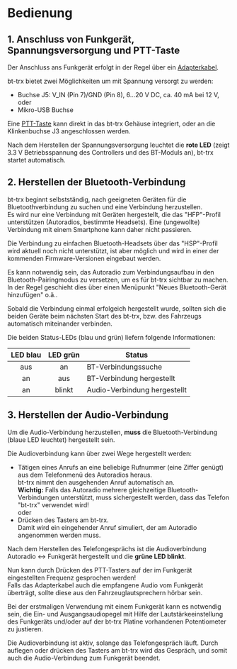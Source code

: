 # Bedienung

## 1. Anschluss von Funkgerät, Spannungsversorgung und PTT-Taste

Der Anschluss ans Funkgerät erfolgt in der Regel über ein
[Adapterkabel](../Zusammenbau/Anschlusskabel).

bt-trx bietet zwei Möglichkeiten um mit Spannung versorgt zu werden:

- Buchse J5: V_IN (Pin 7)/GND (Pin 8), 6...20 V DC, ca. 40 mA bei 12 V, oder
- Mikro-USB Buchse

Eine [PTT-Taste](../Zusammenbau/PTT-Taste) kann direkt in das bt-trx Gehäuse integriert, oder an die
Klinkenbuchse J3 angeschlossen werden.

Nach dem Herstellen der Spannungsversorgung leuchtet die **rote LED** (zeigt 
3.3 V Betriebsspannung des Controllers und des BT-Moduls an), bt-trx startet automatisch.

## 2. Herstellen der Bluetooth-Verbindung

bt-trx beginnt selbstständig, nach geeigneten Geräten für die
Bluetoothverbindung zu suchen und eine Verbindung herzustellen.  
Es wird nur eine Verbindung mit Geräten hergestellt, die das
"HFP"-Profil unterstützen (Autoradios, bestimmte Headsets). Eine (ungewollte) 
Verbindung mit einem Smartphone kann daher nicht passieren.

Die Verbindung zu einfachen Bluetooth-Headsets über das "HSP"-Profil wird aktuell
noch nicht unterstützt, ist aber möglich und wird in einer der kommenden Firmware-Versionen
eingebaut werden.

Es kann notwendig sein, das Autoradio zum Verbindungsaufbau in den Bluetooth-Pairingmodus zu versetzen, um es
für bt-trx sichtbar zu machen.  
In der Regel geschieht dies über einen Menüpunkt "Neues Bluetooth-Gerät hinzufügen" o.ä..

Sobald die Verbindung einmal erfolgeich hergestellt wurde, sollten sich die beiden Geräte beim nächsten Start des bt-trx, bzw. des Fahrzeugs automatisch miteinander verbinden.

Die beiden Status-LEDs (blau und grün) liefern folgende Informationen:

| LED blau | LED grün | Status                       |
|:--------:|:--------:|------------------------------|
| aus      | an       | BT-Verbindungssuche          |
| an       | aus      | BT-Verbindung hergestellt    |
| an       | blinkt   | Audio-Verbindung hergestellt |

## 3. Herstellen der Audio-Verbindung

Um die Audio-Verbindung herzustellen, **muss** die Bluetooth-Verbindung (blaue LED leuchtet) hergestellt sein.

Die Audioverbindung kann über zwei Wege hergestellt werden:

- Tätigen eines Anrufs an eine beliebige Rufnummer (eine Ziffer genügt) aus dem Telefonmenü des Autoradios heraus.  
bt-trx nimmt den ausgehenden Anruf automatisch an.  
**Wichtig:** Falls das Autoradio mehrere gleichzeitige Bluetooth-Verbindungen unterstützt, muss sichergestellt werden, dass das Telefon "bt-trx" verwendet wird!  
oder
- Drücken des Tasters am bt-trx.  
Damit wird ein eingehender Anruf simuliert, der am Autoradio angenommen werden muss.

Nach dem Herstellen des Telefongesprächs ist die Audioverbindung Autoradio <-> Funkgerät hergestellt und die **grüne LED blinkt**.

Nun kann durch Drücken des PTT-Tasters auf der im Funkgerät eingestellten Frequenz gesprochen werden!  
Falls das Adapterkabel auch die empfangene Audio vom Funkgerät überträgt, sollte diese aus den Fahrzeuglautsprechern 
hörbar sein.

Bei der erstmaligen Verwendung mit einem Funkgerät kann es notwendig sein, die Ein- und Ausgangsaudiopegel mit Hilfe der Lautstärkeeinstellung des Funkgeräts und/oder auf der bt-trx Platine vorhandenen Potentiometer zu justieren.


Die Audioverbindung ist aktiv, solange das Telefongespräch läuft. Durch auflegen oder drücken des Tasters am bt-trx wird das Gespräch, und somit auch die Audio-Verbindung zum Funkgerät beendet.
